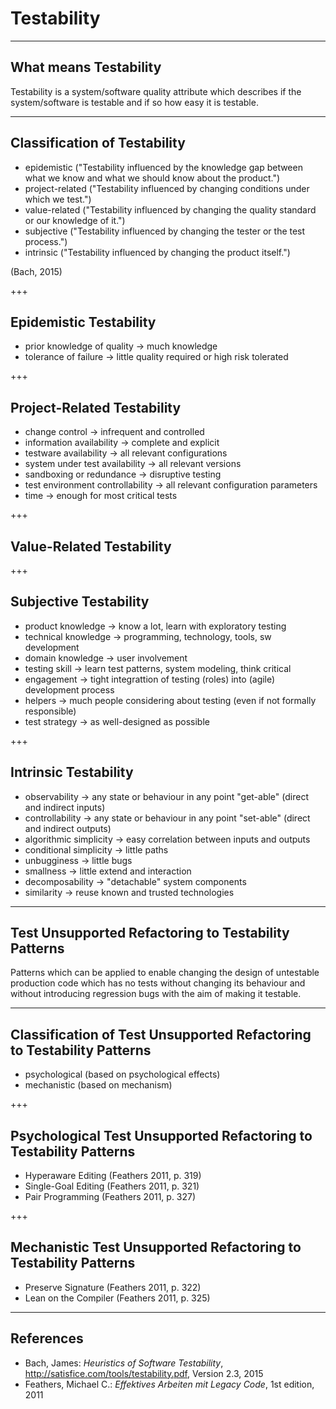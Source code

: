 # Testability

---

## What means Testability

Testability is a system/software quality attribute which describes if the system/software is testable and
if so how easy it is testable.

---

## Classification of Testability

- epidemistic ("Testability influenced by the knowledge gap between what we know and what we should know about the product.")
- project-related ("Testability influenced by changing conditions under which we test.")
- value-related ("Testability influenced by changing the quality standard or our knowledge of it.")
- subjective ("Testability influenced by changing the tester or the test process.")
- intrinsic ("Testability influenced by changing the product itself.")

(Bach, 2015)

+++

## Epidemistic Testability

- prior knowledge of quality -> much knowledge
- tolerance of failure -> little quality required or high risk tolerated

+++

## Project-Related Testability

- change control -> infrequent and controlled
- information availability -> complete and explicit 
- testware availability -> all relevant configurations
- system under test availability -> all relevant versions
- sandboxing or redundance -> disruptive testing
- test environment controllability -> all relevant configuration parameters
- time -> enough for most critical tests

+++

## Value-Related Testability

+++

## Subjective Testability

- product knowledge -> know a lot, learn with exploratory testing
- technical knowledge -> programming, technology, tools, sw development
- domain knowledge -> user involvement
- testing skill -> learn test patterns, system modeling, think critical
- engagement -> tight integrattion of testing (roles) into (agile) development process
- helpers -> much people considering about testing (even if not formally responsible)
- test strategy -> as well-designed as possible

+++

## Intrinsic Testability

- observability -> any state or behaviour in any point "get-able" (direct and indirect inputs)
- controllability -> any state or behaviour in any point "set-able" (direct and indirect outputs)
- algorithmic simplicity -> easy correlation between inputs and outputs
- conditional simplicity -> little paths
- unbugginess -> little bugs
- smallness -> little extend and interaction
- decomposability -> "detachable" system components
- similarity -> reuse known and trusted technologies

---

## Test Unsupported Refactoring to Testability Patterns

Patterns which can be applied to enable changing the design of untestable production code
which has no tests without changing its behaviour and without introducing regression bugs
with the aim of making it testable.

---

## Classification of Test Unsupported Refactoring to Testability Patterns

- psychological (based on psychological effects)
- mechanistic (based on mechanism)

+++

## Psychological Test Unsupported Refactoring to Testability Patterns

- Hyperaware Editing (Feathers 2011, p. 319)
- Single-Goal Editing (Feathers 2011, p. 321)
- Pair Programming (Feathers 2011, p. 327)

+++

## Mechanistic Test Unsupported Refactoring to Testability Patterns

- Preserve Signature (Feathers 2011, p. 322)
- Lean on the Compiler (Feathers 2011, p. 325)

---

## References

- Bach, James: *Heuristics of Software Testability*, http://satisfice.com/tools/testability.pdf, Version 2.3, 2015
- Feathers, Michael C.: *Effektives Arbeiten mit Legacy Code*, 1st edition, 2011

